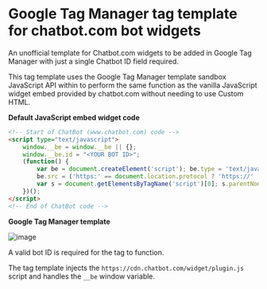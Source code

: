 # Google Tag Manager tag template for chatbot.com bot widgets

An unofficial template for Chatbot.com widgets to be added in Google Tag Manager with just a single Chatbot ID field required.

This tag template uses the Google Tag Manager template sandbox JavaScript API within to perform the same function as the vanilla JavaScript widget embed provided by chatbot.com without needing to use Custom HTML.

**Default JavaScript embed widget code**

```html
<!-- Start of ChatBot (www.chatbot.com) code -->
<script type="text/javascript">
    window.__be = window.__be || {};
    window.__be.id = "<YOUR BOT ID>";
    (function() {
        var be = document.createElement('script'); be.type = 'text/javascript'; be.async = true;
        be.src = ('https:' == document.location.protocol ? 'https://' : 'http://') + 'cdn.chatbot.com/widget/plugin.js';
        var s = document.getElementsByTagName('script')[0]; s.parentNode.insertBefore(be, s);
    })();
</script>
<!-- End of ChatBot code -->
```

**Google Tag Manager template**

![image](https://github.com/nottinghamcollege/chatbot-widget-gtm-template/assets/8067792/3bcf6c96-4dfd-4bf0-b13b-4dd479ff962b)

A valid bot ID is required for the tag to function.

The tag template injects the `https://cdn.chatbot.com/widget/plugin.js` script and handles the `__be` window variable.

